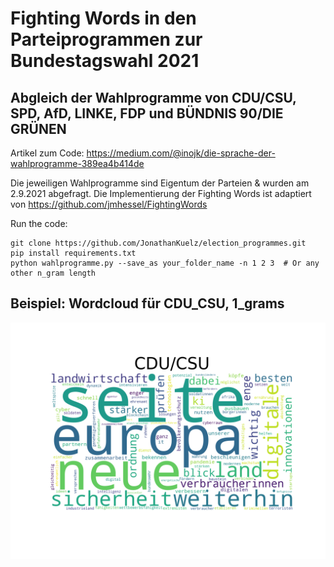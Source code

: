 # Fighting Words in den Parteiprogrammen zur Bundestagswahl 2021
## Abgleich der Wahlprogramme von CDU/CSU, SPD, AfD, LINKE, FDP und BÜNDNIS 90/DIE GRÜNEN

Artikel zum Code: https://medium.com/@inojk/die-sprache-der-wahlprogramme-389ea4b414de

Die jeweiligen Wahlprogramme sind Eigentum der Parteien & wurden am 2.9.2021 abgefragt.
Die Implementierung der Fighting Words ist adaptiert von https://github.com/jmhessel/FightingWords

Run the code:

    git clone https://github.com/JonathanKuelz/election_programmes.git
    pip install requirements.txt
    python wahlprogramme.py --save_as your_folder_name -n 1 2 3  # Or any other n_gram length
    

## Beispiel: Wordcloud für CDU_CSU, 1_grams
![CDU_CSU_previes](/data/1_grams/cdu_csu.png)
